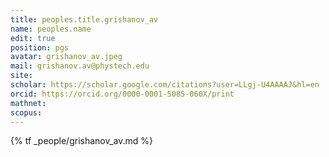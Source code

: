 ```yaml
---
title: peoples.title.grishanov_av
name: peoples.name
edit: true
position: pgs
avatar: grishanov_av.jpeg
mail: grishanov.av@phystech.edu
site:
scholar: https://scholar.google.com/citations?user=LLgj-U4AAAAJ&hl=en
orcid: https://orcid.org/0000-0001-5085-060X/print
mathnet:
scopus:
---
```


{% tf _people/grishanov_av.md %}
